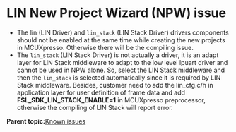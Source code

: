 # LIN New Project Wizard \(NPW\) issue

-   The lin \(LIN Driver\) and `lin_stack` \(LIN Stack Driver\) drivers components should not be enabled at the same time while creating the new projects in MCUXpresso. Otherwise there will be the compiling issue.
-   The `lin_stack` \(LIN Stack Driver\) is not actually a driver, it is an adapt layer for LIN Stack middleware to adapt to the low level lpuart driver and cannot be used in NPW alone. So, select the LIN Stack middleware and then the `lin_stack` is selected automatically since it is required by LIN Stack middleware. Besides, customer need to add the lin\_cfg.c/h in application layer for user definition of frame data and add **FSL\_SDK\_LIN\_STACK\_ENABLE=1** in MCUXpresso preprocessor, otherwise the compiling of LIN Stack will report error.

**Parent topic:**[Known issues](../topics/known_issues.md)


